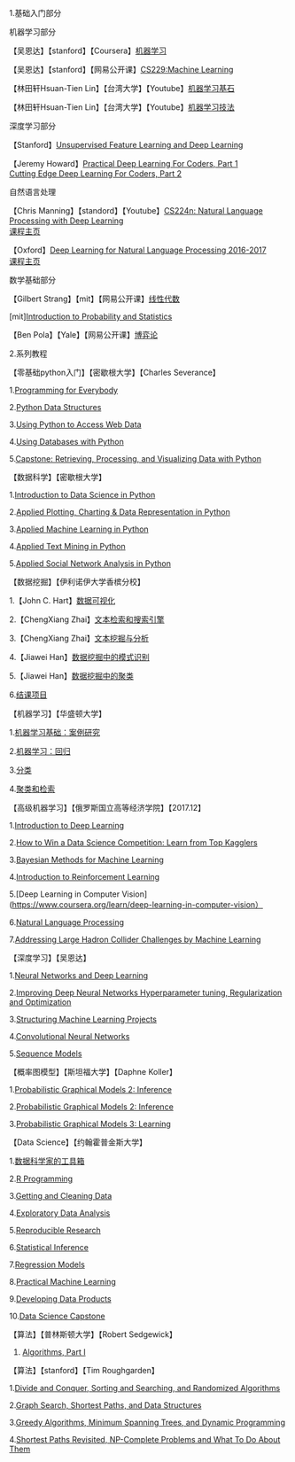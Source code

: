 1.基础入门部分

   机器学习部分
   
  【吴恩达】【stanford】【Coursera】[机器学习](https://www.coursera.org/learn/machine-learning)
  
  【吴恩达】【stanford】【网易公开课】[CS229:Machine Learning](http://open.163.com/special/opencourse/machinelearning.html)

  【林田轩Hsuan-Tien Lin】【台湾大学】【Youtube】[机器学习基石](https://www.youtube.com/watch?v=nQvpFSMPhr0&list=PLXVfgk9fNX2I7tB6oIINGBmW50rrmFTqf)

  【林田轩Hsuan-Tien Lin】【台湾大学】【Youtube】[机器学习技法](https://www.youtube.com/playlist?list=PLXVfgk9fNX2IQOYPmqjqWsNUFl2kpk1U2)

 
  深度学习部分
  
  【Stanford】[Unsupervised Feature Learning and Deep Learning](http://ufldl.stanford.edu/wiki/index.php/UFLDL_Tutorial)

  【Jeremy Howard】[Practical Deep Learning For Coders, Part 1](http://course.fast.ai/index.html) <br>[Cutting Edge Deep Learning For Coders, Part 2](http://course.fast.ai/part2.html)

  自然语言处理
 
  【Chris Manning】【standord】【Youtube】[CS224n: Natural Language Processing with Deep Learning](https://www.youtube.com/playlist?list=PL3FW7Lu3i5Jsnh1rnUwq_TcylNr7EkRe6)<br> [课程主页](http://web.stanford.edu/class/cs224n/)

  【Oxford】[Deep Learning for Natural Language Processing  2016-2017 ](https://github.com/oxford-cs-deepnlp-2017/lectures) <br>[课程主页](http://www.cs.ox.ac.uk/teaching/courses/2016-2017/dl/)

  

 数学基础部分
 
  【Gilbert Strang】【mit】【网易公开课】[线性代数](http://open.163.com/special/opencourse/daishu.html)
  
  [mit][Introduction to Probability and Statistics](https://ocw.mit.edu/courses/mathematics/18-05-introduction-to-probability-and-statistics-spring-2014/)
  
  【Ben Pola】【Yale】【网易公开课】[博弈论](http://open.163.com/special/gametheory/)


2.系列教程

   
   【零基础python入门】【密歇根大学】【Charles Severance】

   1.[Programming for Everybody](https://www.coursera.org/learn/python)

   2.[Python Data Structures](https://www.coursera.org/learn/python-data/home)

   3.[Using Python to Access Web Data](https://www.coursera.org/learn/python-network-data/home)

   4.[Using Databases with Python](https://www.coursera.org/learn/python-databases/home)

   5.[Capstone: Retrieving, Processing, and Visualizing Data with Python](https://www.coursera.org/learn/python-data-visualization/home)


   【数据科学】【密歇根大学】

   1.[Introduction to Data Science in Python](https://www.coursera.org/learn/python-data-analysis)

   2.[Applied Plotting, Charting & Data Representation in Python](https://www.coursera.org/learn/python-plotting)

   3.[Applied Machine Learning in Python](https://www.coursera.org/learn/python-machine-learning)

   4.[Applied Text Mining in Python](https://www.coursera.org/learn/python-text-mining)

   5.[Applied Social Network Analysis in Python](https://www.coursera.org/learn/python-social-network-analysis)


  
  【数据挖掘】【伊利诺伊大学香槟分校】
  
  1.【John C. Hart】[数据可视化](https://www.coursera.org/learn/datavisualization/home/welcome)
   
  2.【ChengXiang Zhai】[文本检索和搜索引擎](https://www.coursera.org/learn/text-retrieval)
   
  3.【ChengXiang Zhai】[文本挖掘与分析](https://www.coursera.org/learn/text-mining/home/welcome)
   
  4.【Jiawei Han】[数据挖掘中的模式识别](https://www.coursera.org/learn/data-patterns/home/welcome)
   
  5.【Jiawei Han】[数据挖掘中的聚类](https://www.coursera.org/learn/cluster-analysis)
   
  6.[结课项目](https://www.coursera.org/learn/data-mining-project)



  【机器学习】【华盛顿大学】
  
  1.[机器学习基础：案例研究](https://www.coursera.org/learn/ml-foundations)
  
  2.[机器学习：回归](https://www.coursera.org/learn/ml-regression)
  
  3.[分类](https://www.coursera.org/learn/ml-classification)
  
  4.[聚类和检索](https://www.coursera.org/learn/ml-clustering-and-retrieval)
  
  
  【高级机器学习】【俄罗斯国立高等经济学院】【2017.12】
  
  1.[Introduction to Deep Learning](https://www.coursera.org/learn/intro-to-deep-learning)
  
  2.[How to Win a Data Science Competition: Learn from Top Kagglers](https://www.coursera.org/learn/competitive-data-science)
  
  3.[Bayesian Methods for Machine Learning](https://www.coursera.org/learn/bayesian-methods-in-machine-learning)
  
  4.[Introduction to Reinforcement Learning](https://www.coursera.org/learn/introduction-to-reinforcement-learning)
  
  5.[Deep Learning in Computer Vision](https://www.coursera.org/learn/deep-learning-in-computer-vision）
  
  6.[Natural Language Processing](https://www.coursera.org/learn/language-processing)
  
  7.[Addressing Large Hadron Collider Challenges by Machine Learning](https://www.coursera.org/learn/hadron-collider-machine-learning)
  
  
  
  【深度学习】【吴恩达】

1.[Neural Networks and Deep Learning](https://www.coursera.org/learn/neural-networks-deep-learning/home)

2.[Improving Deep Neural Networks Hyperparameter tuning, Regularization and Optimization](https://www.coursera.org/learn/deep-neural-network/home)

3.[Structuring Machine Learning Projects](https://www.coursera.org/learn/machine-learning-projects/home)

4.[Convolutional Neural Networks](https://www.coursera.org/learn/convolutional-neural-networks/home)

5.[Sequence Models](https://www.coursera.org/learn/nlp-sequence-models)


  【概率图模型】【斯坦福大学】【Daphne Koller】

 1.[Probabilistic Graphical Models 2: Inference](https://www.coursera.org/learn/probabilistic-graphical-models/home/welcome) 

 2.[Probabilistic Graphical Models 2: Inference](https://www.coursera.org/learn/probabilistic-graphical-models-2-inference/home/welcome)

 3.[Probabilistic Graphical Models 3: Learning](https://www.coursera.org/learn/probabilistic-graphical-models-3-learning/home/welcome)



【Data Science】【约翰霍普金斯大学】

1.[数据科学家的工具箱](https://www.coursera.org/learn/data-scientists-tools)

2.[R Programming](https://www.coursera.org/learn/r-programming)

3.[Getting and Cleaning Data](https://www.coursera.org/learn/data-cleaning)

4.[Exploratory Data Analysis](https://www.coursera.org/learn/exploratory-data-analysis)

5.[Reproducible Research](https://www.coursera.org/learn/reproducible-research)

6.[Statistical Inference](https://www.coursera.org/learn/statistical-inference)

7.[Regression Models](https://www.coursera.org/learn/regression-models)

8.[Practical Machine Learning](https://www.coursera.org/learn/practical-machine-learning)

9.[Developing Data Products](https://www.coursera.org/learn/data-products)

10.[Data Science Capstone](https://www.coursera.org/learn/data-science-project)


  
  
  
  
 【算法】【普林斯顿大学】【Robert Sedgewick】
 
 1. [Algorithms, Part I](https://www.coursera.org/learn/algorithms-part1)
  
   
【算法】【stanford】【Tim Roughgarden】

1.[Divide and Conquer, Sorting and Searching, and Randomized Algorithms](https://www.coursera.org/learn/algorithms-divide-conquer)

2.[Graph Search, Shortest Paths, and Data Structures](https://www.coursera.org/learn/algorithms-graphs-data-structures)

3.[Greedy Algorithms, Minimum Spanning Trees, and Dynamic Programming](https://www.coursera.org/learn/algorithms-greedy)

4.[Shortest Paths Revisited, NP-Complete Problems and What To Do About Them](https://www.coursera.org/learn/algorithms-npcomplete)







